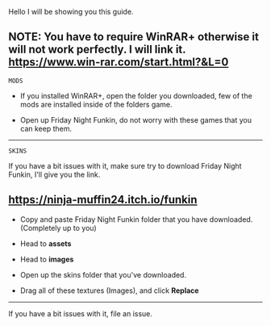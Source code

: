
Hello I will be showing you this guide.
                                                                      
NOTE: You have to require WinRAR+ otherwise it will not work perfectly. I will link it.
https://www.win-rar.com/start.html?&L=0
-----------------------------------------------------------------------------------------------------------------------------------------------------------------------------------
```MODS```

- If you installed WinRAR+, open the folder you downloaded, few of the mods are installed inside of the folders game.


- Open up Friday Night Funkin, do not worry with these games that you can keep them.


-----------------------------------------------------------------------------------------------------------------------------------------------------------------------------------

```SKINS```

If you have a bit issues with it, make sure try to download Friday Night Funkin, I'll give you the link.

https://ninja-muffin24.itch.io/funkin
--------------------------------------

- Copy and paste Friday Night Funkin folder that you have downloaded. (Completely up to you)

- Head to **assets**

- Head to **images**

- Open up the skins folder that you've downloaded.

- Drag all of these textures (Images), and click **Replace**

---------------------------------------------------------------------------------------------------------------------------------------------------------------------------------


If you have a bit issues with it, file an issue.

